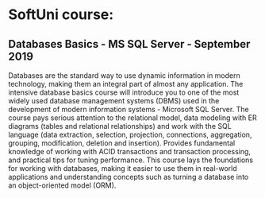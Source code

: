 # SoftUni course: 
## Databases Basics - MS SQL Server - September 2019

Databases are the standard way to use dynamic information in modern technology, making them an integral part of almost any application. The intensive database basics course will introduce you to one of the most widely used database management systems (DBMS) used in the development of modern information systems - Microsoft SQL Server. The course pays serious attention to the relational model, data modeling with ER diagrams (tables and relational relationships) and work with the SQL language (data extraction, selection, projection, connections, aggregation, grouping, modification, deletion and insertion). Provides fundamental knowledge of working with ACID transactions and transaction processing, and practical tips for tuning performance. This course lays the foundations for working with databases, making it easier to use them in real-world applications and understanding concepts such as turning a database into an object-oriented model (ORM).